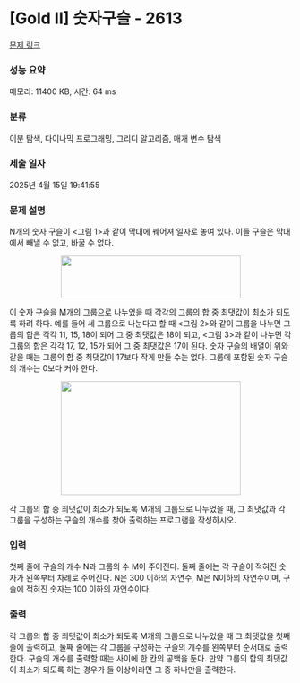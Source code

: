 # [Gold II] 숫자구슬 - 2613 

[문제 링크](https://www.acmicpc.net/problem/2613) 

### 성능 요약

메모리: 11400 KB, 시간: 64 ms

### 분류

이분 탐색, 다이나믹 프로그래밍, 그리디 알고리즘, 매개 변수 탐색

### 제출 일자

2025년 4월 15일 19:41:55

### 문제 설명

<p>N개의 숫자 구슬이 <그림 1>과 같이 막대에 꿰어져 일자로 놓여 있다. 이들 구슬은 막대에서 빼낼 수 없고, 바꿀 수 없다.</p>

<p style="text-align: center;"><img alt="" src="" style="width: 321px; height: 76px; "></p>

<p>이 숫자 구슬을 M개의 그룹으로 나누었을 때 각각의 그룹의 합 중 최댓값이 최소가 되도록 하려 하다. 예를 들어 세 그룹으로 나눈다고 할 때 <그림 2>와 같이 그룹을 나누면 그룹의 합은 각각 11, 15, 18이 되어 그 중 최댓값은 18이 되고, <그림 3>과 같이 나누면 각 그룹의 합은 각각 17, 12, 15가 되어 그 중 최댓값은 17이 된다. 숫자 구슬의 배열이 위와 같을 때는 그룹의 합 중 최댓값이 17보다 작게 만들 수는 없다. 그룹에 포함된 숫자 구슬의 개수는 0보다 커야 한다.</p>

<p style="text-align: center;"><img alt="" src="" style="width: 321px; height: 203px; "></p>

<p>각 그룹의 합 중 최댓값이 최소가 되도록 M개의 그룹으로 나누었을 때, 그 최댓값과 각 그룹을 구성하는 구슬의 개수를 찾아 출력하는 프로그램을 작성하시오.</p>

### 입력 

 <p>첫째 줄에 구슬의 개수 N과 그룹의 수 M이 주어진다. 둘째 줄에는 각 구슬이 적혀진 숫자가 왼쪽부터 차례로 주어진다. N은 300 이하의 자연수, M은 N이하의 자연수이며, 구슬에 적혀진 숫자는 100 이하의 자연수이다.</p>

### 출력 

 <p>각 그룹의 합 중 최댓값이 최소가 되도록 M개의 그룹으로 나누었을 때 그 최댓값을 첫째 줄에 출력하고, 둘째 줄에는 각 그룹을 구성하는 구슬의 개수를 왼쪽부터 순서대로 출력한다. 구슬의 개수를 출력할 때는 사이에 한 칸의 공백을 둔다. 만약 그룹의 합의 최댓값이 최소가 되도록 하는 경우가 둘 이상이라면 그 중 하나만을 출력한다.</p>


